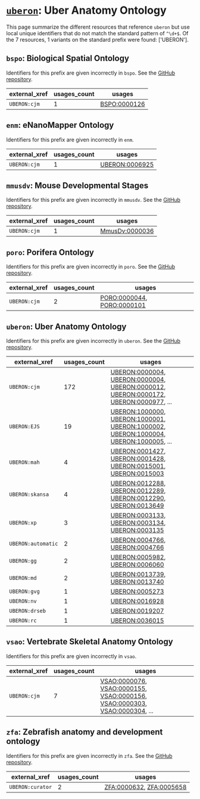 # [`uberon`](https://bioregistry.io/uberon): Uber Anatomy Ontology

This page summarize the different resources that reference `uberon`
but use local unique identifiers that do not match the standard pattern of
`^\d+$`. Of the 7 resources,
1 variants on the standard prefix were found: ['UBERON'].

## `bspo`: Biological Spatial Ontology

Identifiers for this prefix are given incorrectly in `bspo`. See the [GitHub repository](https://github.com/obophenotype/biological-spatial-ontology).

| external_xref   |   usages_count | usages                                                      |
|-----------------|----------------|-------------------------------------------------------------|
| `UBERON:cjm`    |              1 | [BSPO:0000126](http://purl.obolibrary.org/obo/BSPO_0000126) |

## `enm`: eNanoMapper Ontology

Identifiers for this prefix are given incorrectly in `enm`.

| external_xref   |   usages_count | usages                                                          |
|-----------------|----------------|-----------------------------------------------------------------|
| `UBERON:cjm`    |              1 | [UBERON:0006925](http://purl.obolibrary.org/obo/UBERON_0006925) |

## `mmusdv`: Mouse Developmental Stages

Identifiers for this prefix are given incorrectly in `mmusdv`. See the [GitHub repository](https://github.com/obophenotype/developmental-stage-ontologies).

| external_xref   |   usages_count | usages                                                          |
|-----------------|----------------|-----------------------------------------------------------------|
| `UBERON:cjm`    |              1 | [MmusDv:0000036](http://purl.obolibrary.org/obo/MmusDv_0000036) |

## `poro`: Porifera Ontology

Identifiers for this prefix are given incorrectly in `poro`. See the [GitHub repository](https://github.com/obophenotype/porifera-ontology).

| external_xref   |   usages_count | usages                                                                                                                   |
|-----------------|----------------|--------------------------------------------------------------------------------------------------------------------------|
| `UBERON:cjm`    |              2 | [PORO:0000044](http://purl.obolibrary.org/obo/PORO_0000044), [PORO:0000101](http://purl.obolibrary.org/obo/PORO_0000101) |

## `uberon`: Uber Anatomy Ontology

Identifiers for this prefix are given incorrectly in `uberon`. See the [GitHub repository](https://github.com/obophenotype/uberon).

| external_xref      |   usages_count | usages                                                                                                                                                                                                                                                                                                                                   |
|--------------------|----------------|------------------------------------------------------------------------------------------------------------------------------------------------------------------------------------------------------------------------------------------------------------------------------------------------------------------------------------------|
| `UBERON:cjm`       |            172 | [UBERON:0000004](http://purl.obolibrary.org/obo/UBERON_0000004), [UBERON:0000004](http://purl.obolibrary.org/obo/UBERON_0000004), [UBERON:0000012](http://purl.obolibrary.org/obo/UBERON_0000012), [UBERON:0000172](http://purl.obolibrary.org/obo/UBERON_0000172), [UBERON:0000977](http://purl.obolibrary.org/obo/UBERON_0000977), ... |
| `UBERON:EJS`       |             19 | [UBERON:1000000](http://purl.obolibrary.org/obo/UBERON_1000000), [UBERON:1000001](http://purl.obolibrary.org/obo/UBERON_1000001), [UBERON:1000002](http://purl.obolibrary.org/obo/UBERON_1000002), [UBERON:1000004](http://purl.obolibrary.org/obo/UBERON_1000004), [UBERON:1000005](http://purl.obolibrary.org/obo/UBERON_1000005), ... |
| `UBERON:mah`       |              4 | [UBERON:0001427](http://purl.obolibrary.org/obo/UBERON_0001427), [UBERON:0001428](http://purl.obolibrary.org/obo/UBERON_0001428), [UBERON:0015001](http://purl.obolibrary.org/obo/UBERON_0015001), [UBERON:0015003](http://purl.obolibrary.org/obo/UBERON_0015003)                                                                       |
| `UBERON:skansa`    |              4 | [UBERON:0012288](http://purl.obolibrary.org/obo/UBERON_0012288), [UBERON:0012289](http://purl.obolibrary.org/obo/UBERON_0012289), [UBERON:0012290](http://purl.obolibrary.org/obo/UBERON_0012290), [UBERON:0013649](http://purl.obolibrary.org/obo/UBERON_0013649)                                                                       |
| `UBERON:xp`        |              3 | [UBERON:0003133](http://purl.obolibrary.org/obo/UBERON_0003133), [UBERON:0003134](http://purl.obolibrary.org/obo/UBERON_0003134), [UBERON:0003135](http://purl.obolibrary.org/obo/UBERON_0003135)                                                                                                                                        |
| `UBERON:automatic` |              2 | [UBERON:0004766](http://purl.obolibrary.org/obo/UBERON_0004766), [UBERON:0004766](http://purl.obolibrary.org/obo/UBERON_0004766)                                                                                                                                                                                                         |
| `UBERON:gg`        |              2 | [UBERON:0005982](http://purl.obolibrary.org/obo/UBERON_0005982), [UBERON:0006060](http://purl.obolibrary.org/obo/UBERON_0006060)                                                                                                                                                                                                         |
| `UBERON:md`        |              2 | [UBERON:0013739](http://purl.obolibrary.org/obo/UBERON_0013739), [UBERON:0013740](http://purl.obolibrary.org/obo/UBERON_0013740)                                                                                                                                                                                                         |
| `UBERON:gvg`       |              1 | [UBERON:0005273](http://purl.obolibrary.org/obo/UBERON_0005273)                                                                                                                                                                                                                                                                          |
| `UBERON:nv`        |              1 | [UBERON:0016928](http://purl.obolibrary.org/obo/UBERON_0016928)                                                                                                                                                                                                                                                                          |
| `UBERON:drseb`     |              1 | [UBERON:0019207](http://purl.obolibrary.org/obo/UBERON_0019207)                                                                                                                                                                                                                                                                          |
| `UBERON:rc`        |              1 | [UBERON:0036015](http://purl.obolibrary.org/obo/UBERON_0036015)                                                                                                                                                                                                                                                                          |

## `vsao`: Vertebrate Skeletal Anatomy Ontology

Identifiers for this prefix are given incorrectly in `vsao`.

| external_xref   |   usages_count | usages                                                                                                                                                                                                                                                                                                               |
|-----------------|----------------|----------------------------------------------------------------------------------------------------------------------------------------------------------------------------------------------------------------------------------------------------------------------------------------------------------------------|
| `UBERON:cjm`    |              7 | [VSAO:0000076](http://purl.obolibrary.org/obo/VSAO_0000076), [VSAO:0000155](http://purl.obolibrary.org/obo/VSAO_0000155), [VSAO:0000156](http://purl.obolibrary.org/obo/VSAO_0000156), [VSAO:0000303](http://purl.obolibrary.org/obo/VSAO_0000303), [VSAO:0000304](http://purl.obolibrary.org/obo/VSAO_0000304), ... |

## `zfa`: Zebrafish anatomy and development ontology

Identifiers for this prefix are given incorrectly in `zfa`. See the [GitHub repository](https://github.com/cerivs/zebrafish-anatomical-ontology).

| external_xref    |   usages_count | usages                                                                                                               |
|------------------|----------------|----------------------------------------------------------------------------------------------------------------------|
| `UBERON:curator` |              2 | [ZFA:0000632](http://purl.obolibrary.org/obo/ZFA_0000632), [ZFA:0005658](http://purl.obolibrary.org/obo/ZFA_0005658) |

